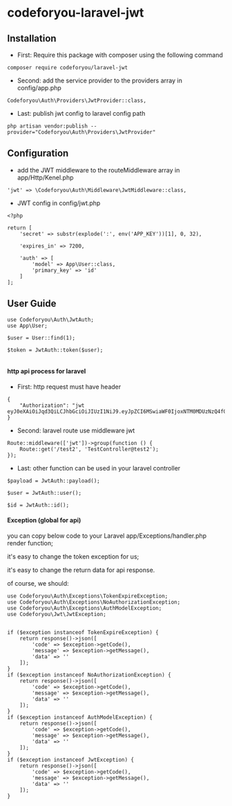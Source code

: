# codeforyou-laravel-jwt


## Installation


* First: Require this package with composer using the following command

```
composer require codeforyou/laravel-jwt
```

* Second: add the service provider to the providers array in config/app.php

```
Codeforyou\Auth\Providers\JwtProvider::class,
```

* Last: publish jwt config to laravel config path

```
php artisan vendor:publish --provider="Codeforyou\Auth\Providers\JwtProvider"
```


## Configuration


* add the JWT middleware to the routeMiddleware array in app/Http/Kenel.php

```
'jwt' => \Codeforyou\Auth\Middleware\JwtMiddleware::class,
```

* JWT config in config/jwt.php 
```
<?php

return [
    'secret' => substr(explode(':', env('APP_KEY'))[1], 0, 32),

    'expires_in' => 7200,

    'auth' => [
        'model' => App\User::class,
        'primary_key' => 'id'
    ]
];

```


## User Guide

```
use Codeforyou\Auth\JwtAuth;
use App\User;

$user = User::find(1);

$token = JwtAuth::token($user);


```

#### http api process for laravel  

* First: http request must have header

``` 
{
    "Authorization": "jwt eyJ0eXAiOiJqd3QiLCJhbGciOiJIUzI1NiJ9.eyJpZCI6MSwiaWF0IjoxNTM0MDUzNzQ4fQ.Hn8ZvcJyY0nu8s2fkVeRf3TYt4Up1HtGpIqoC9gLUjs"
}	
```

* Second: laravel route use middleware jwt 

```
Route::middleware(['jwt'])->group(function () {
    Route::get('/test2', 'TestController@test2');
});
```

* Last: other function can be used in your laravel controller

```
$payload = JwtAuth::payload();

$user = JwtAuth::user();

$id = JwtAuth::id();
```


#### Exception (global for api)
you can copy below code to your Laravel app/Exceptions/handler.php render function;

it's easy to change the token exception for us;

it's easy to change the return data for api response.

of course, we should:
```
use Codeforyou\Auth\Exceptions\TokenExpireException;
use Codeforyou\Auth\Exceptions\NoAuthorizationException;
use Codeforyou\Auth\Exceptions\AuthModelException;
use Codeforyou\Jwt\JwtException;


if ($exception instanceof TokenExpireException) {
    return response()->json([
        'code' => $exception->getCode(),
        'message' => $exception->getMessage(),
        'data' => ''
    ]);
}
if ($exception instanceof NoAuthorizationException) {
    return response()->json([
        'code' => $exception->getCode(),
        'message' => $exception->getMessage(),
        'data' => ''
    ]);
}
if ($exception instanceof AuthModelException) {
    return response()->json([
        'code' => $exception->getCode(),
        'message' => $exception->getMessage(),
        'data' => ''
    ]);
}
if ($exception instanceof JwtException) {
    return response()->json([
        'code' => $exception->getCode(),
        'message' => $exception->getMessage(),
        'data' => ''
    ]);
}
```